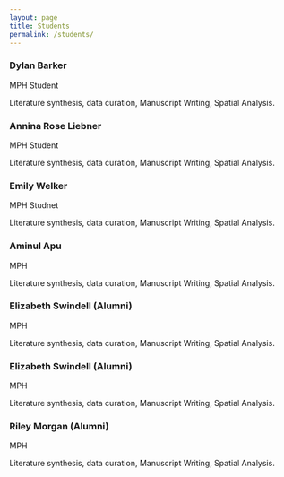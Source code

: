 ```yaml
---
layout: page
title: Students
permalink: /students/
---
```


<div class="grid">

<div class="card">
  <h3>Dylan Barker</h3>
  <div class="meta">MPH Student</div>
  <p>Literature synthesis, data curation, Manuscript Writing, Spatial Analysis.</p>
</div>

<div class="card">
  <h3>Annina Rose Liebner</h3>
  <div class="meta">MPH Student</div>
  <p>Literature synthesis, data curation, Manuscript Writing, Spatial Analysis.</p>
</div>

<div class="card">
  <h3>Emily Welker</h3>
  <div class="meta">MPH Studnet</div>
  <p>Literature synthesis, data curation, Manuscript Writing, Spatial Analysis.</p>
</div>

<div class="card">
  <h3>Aminul Apu</h3>
  <div class="meta">MPH</div>
  <p>Literature synthesis, data curation, Manuscript Writing, Spatial Analysis.</p>
</div>

<div class="card">
  <h3>Elizabeth Swindell (Alumni)</h3>
  <div class="meta">MPH</div>
  <p>Literature synthesis, data curation, Manuscript Writing, Spatial Analysis.</p>
</div>

<div class="card">
  <h3>Elizabeth Swindell (Alumni)</h3>
  <div class="meta">MPH</div>
  <p>Literature synthesis, data curation, Manuscript Writing, Spatial Analysis.</p>
</div>

<div class="card">
  <h3>Riley Morgan (Alumni)</h3>
  <div class="meta">MPH</div>
  <p>Literature synthesis, data curation, Manuscript Writing, Spatial Analysis.</p>
</div>

</div>

